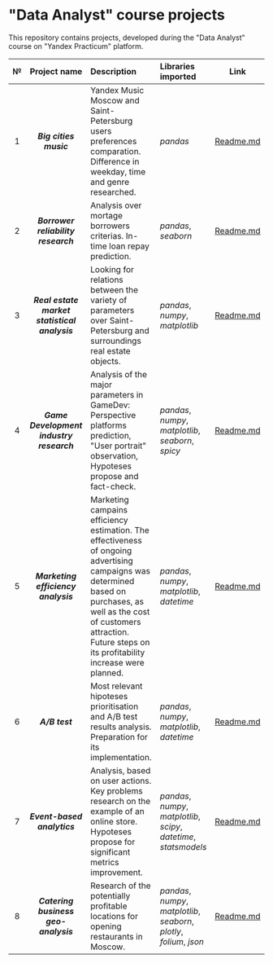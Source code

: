 # "Data Analyst" course projects

This repository contains projects, developed during the "Data Analyst" course on "Yandex Practicum" platform. 

| № | Project name | Description | Libraries imported |Link| 
|:-:|:----------------:|:---------|:------------------------|:----:|
|1|***Big cities music***|Yandex Music Moscow and Saint-Petersburg users preferences comparation. Difference in weekday, time and genre researched.|*pandas*|[Readme.md](https://github.com/fomichev-a-d/yandex_practicum_projects_eng/blob/2a0e2db723cb125f76bc555db34506c459df517a/1%20-%20big_cities_music/Readme.md)|
|2|***Borrower reliability research***|Analysis over mortage borrowers criterias. In-time loan repay prediction.|*pandas*, *seaborn*|[Readme.md](https://github.com/fomichev-a-d/yandex_practicum_projects_eng/blob/2a0e2db723cb125f76bc555db34506c459df517a/2%20-%20borrower_reliability/Readme.md)|
|3|***Real estate market statistical analysis***|Looking for relations between the variety of parameters over Saint-Petersburg and surroundings real estate objects.|*pandas*, *numpy*, *matplotlib*|[Readme.md](https://github.com/fomichev-a-d/yandex_practicum_projects_eng/blob/2a0e2db723cb125f76bc555db34506c459df517a/3%20-%20real_estate/Readme.md)|
|4|***Game Development industry research***|Analysis of the major parameters in GameDev: Perspective platforms prediction, "User portrait" observation, Hypoteses propose and fact-check.|*pandas*, *numpy*, *matplotlib*, *seaborn*, *spicy*|[Readme.md](https://github.com/fomichev-a-d/yandex_practicum_projects_eng/blob/2a0e2db723cb125f76bc555db34506c459df517a/4%20-%20gamedev/Readme.md)|
|5|***Marketing efficiency analysis***|Marketing campains efficiency estimation. The effectiveness of ongoing advertising campaigns was determined based on purchases, as well as the cost of customers attraction. Future steps on its profitability increase were planned.|*pandas*, *numpy*, *matplotlib*, *datetime*|[Readme.md](https://github.com/fomichev-a-d/yandex_practicum_projects_eng/blob/2a0e2db723cb125f76bc555db34506c459df517a/5%20-%20marketing/Readme.md)|
|6|***A/B test***|Most relevant hipoteses prioritisation and A/B test results analysis. Preparation for its implementation.|*pandas*, *numpy*, *matplotlib*, *datetime*|[Readme.md](https://github.com/fomichev-a-d/yandex_practicum_projects_eng/blob/2a0e2db723cb125f76bc555db34506c459df517a/6%20-%20A-B_test/Readme.md)|
|7|***Event-based analytics***|Analysis, based on user actions. Key problems research on the example of an online store. Hypoteses propose for significant metrics improvement.|*pandas*, *numpy*, *matplotlib*, *scipy*, *datetime*, *statsmodels*|[Readme.md](https://github.com/fomichev-a-d/yandex_practicum_projects_eng/blob/2a0e2db723cb125f76bc555db34506c459df517a/7%20-%20event-based_analysis/Readme.md)|
|8|***Catering business geo-analysis***|Research of the potentially profitable locations for opening restaurants in Moscow.|*pandas*, *numpy*, *matplotlib*, *seaborn*, *plotly*, *folium*, *json*|[Readme.md](https://github.com/fomichev-a-d/yandex_practicum_projects_eng/blob/2a0e2db723cb125f76bc555db34506c459df517a/8%20-%20restaurants/Readme.md)|
